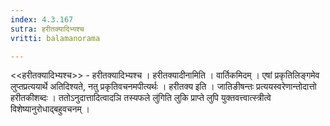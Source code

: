 ```yaml
---
index: 4.3.167
sutra: हरीतक्यादिभ्यश्च
vritti: balamanorama

---
```

<<हरीतक्यादिभ्यश्च>> - हरीतक्यादिभ्यश्च । हरीतक्यादीनामिति । वार्तिकमिदम् । एषां प्रकृतिलिङ्गमेव लुप्तप्रत्ययार्थे अतिदिश्यते, नतु प्रकृतिवचनमपीत्यर्थः । हरीतक्य इति । जातिङीषन्तः प्रत्ययस्वरेणान्तोदात्तो हरीतकीशब्दः । ततोऽनुदात्तादित्वादञि तस्यफले लु॑गिति लुकि प्राप्ते लुपि युक्तवत्त्वात्स्त्रीत्वे विशेष्यानुरोधाद्बहुवचनम् । 